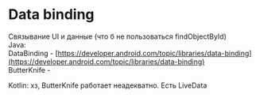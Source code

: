 # Data binding

Связывание UI и данные \(что б не пользоваться findObjectById\)  
Java:   
DataBinding - [https://developer.android.com/topic/libraries/data-binding](https://developer.android.com/topic/libraries/data-binding)  
ButterKnife -  
  
Kotlin: хз, ButterKnife работает неадекватно. Есть LiveData

